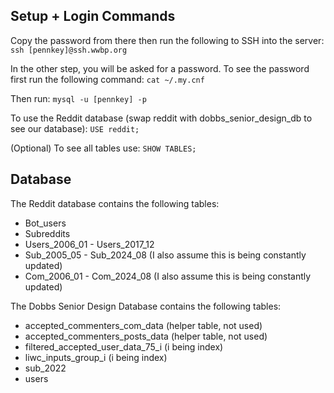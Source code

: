 ## Setup + Login Commands

Copy the password from there then run the following to SSH into the server:
`ssh [pennkey]@ssh.wwbp.org`

In the other step, you will be asked for a password. To see the password first run the following command:
`cat ~/.my.cnf`

Then run:
`mysql -u [pennkey] -p`

To use the Reddit database (swap reddit with dobbs_senior_design_db to see our database):
`USE reddit;`

(Optional) To see all tables use:
`SHOW TABLES;`

## Database

The Reddit database contains the following tables:
- Bot_users
- Subreddits 
- Users_2006_01 - Users_2017_12
- Sub_2005_05 - Sub_2024_08 (I also assume this is being constantly updated)
- Com_2006_01 - Com_2024_08 (I also assume this is being constantly updated)

The Dobbs Senior Design Database contains the following tables:
- accepted_commenters_com_data (helper table, not used)
- accepted_commenters_posts_data (helper table, not used)
- filtered_accepted_user_data_75_i (i being index)
- liwc_inputs_group_i (i being index)
- sub_2022
- users